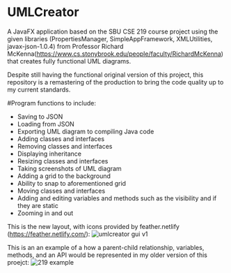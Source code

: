 # UMLCreator
A JavaFX application based on the SBU CSE 219 course project using the given libraries (PropertiesManager, SimpleAppFramework, XMLUtilities, javax-json-1.0.4) from Professor Richard McKenna(https://www.cs.stonybrook.edu/people/faculty/RichardMcKenna) that creates fully functional UML diagrams.

Despite still having the functional original version of this project, this repository is a remastering of the production to bring the code quality up to my current standards. 

#Program functions to include:
- Saving to JSON
- Loading from JSON
- Exporting UML diagram to compiling Java code
- Adding classes and interfaces
- Removing classes and interfaces
- Displaying inheritance
- Resizing classes and interfaces
- Taking screenshots of UML diagram
- Adding a grid to the background
- Ability to snap to aforementioned grid
- Moving classes and interfaces
- Adding and editing variables and methods such as the visibility and if they are static
- Zooming in and out


This is the new layout, with icons provided by feather.netlify (https://feather.netlify.com/):
![umlcreator gui v1](https://user-images.githubusercontent.com/32882792/38576255-a18dbb96-3ccb-11e8-953d-7abd9564aa61.PNG)

This is an an example of a how a parent-child relationship, variables, methods, and an API would be represented in my older version of this proejct:
![219 example](https://user-images.githubusercontent.com/32882792/38476046-cb22ff1e-3b79-11e8-8712-0ac6f8973f66.PNG)
